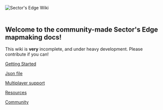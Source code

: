 <img src="./public/se-wiki-edit.png" alt="Sector's Edge Wiki"/>
<div style="justify-content: center; display: flex; margin-top:10px; font-size: 13px; margin-bottom: 40px">
</div>

## Welcome to the community-made Sector's Edge mapmaking docs!
This wiki is **very** incomplete, and under heavy development. Please contribute if you can!

[Getting Started](/index.md)

[Json file](/json.md)

[Multiplayer support](/multiplayer.md)

[Resources](/resources.md)

[Community](/community.md)
